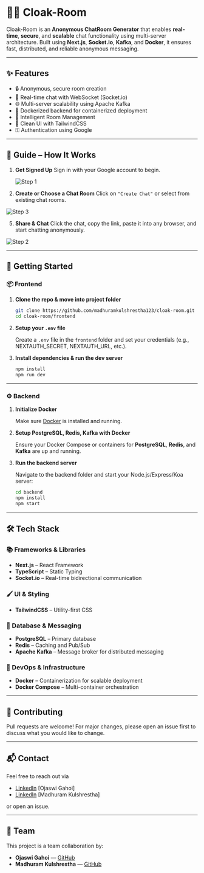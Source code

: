 # 🕵️‍♂️ Cloak-Room

Cloak-Room is an **Anonymous ChatRoom Generator** that enables **real-time**, **secure**, and **scalable** chat functionality using multi-server architecture. Built using **Next.js**, **Socket.io**, **Kafka**, and **Docker**, it ensures fast, distributed, and reliable anonymous messaging.

---

## ✨ Features

* 🔒 Anonymous, secure room creation
* 💬 Real-time chat with WebSocket (Socket.io)
* 🌐 Multi-server scalability using Apache Kafka
* 🚀 Dockerized backend for containerized deployment
* 🧠 Intelligent Room Management
* 🎨 Clean UI with TailwindCSS
* ⚿ Authentication using Google

---

## 🧽 Guide – How It Works

1. **Get Signed Up**
   Sign in with your Google account to begin.
   
   ![Step 1](https://github.com/user-attachments/assets/e65df86c-a420-4550-aeb8-202d532a827e)


3. **Create or Choose a Chat Room**
   Click on `"Create Chat"` or select from existing chat rooms.
   
![Step 3](https://github.com/user-attachments/assets/b57154e3-a1e9-47de-bdca-f4575954e48f)

5. **Share & Chat**
   Click the chat, copy the link, paste it into any browser, and start chatting anonymously.
   
![Step 2](https://github.com/user-attachments/assets/a6eae40d-ca3d-4d24-b61e-23e59c2535c4)

---

## 🚀 Getting Started

### 📦 Frontend

1. **Clone the repo & move into project folder**

   ```bash
   git clone https://github.com/madhuramkulshrestha123/cloak-room.git
   cd cloak-room/frontend
   ```

2. **Setup your `.env` file**

   Create a `.env` file in the `frontend` folder and set your credentials (e.g., NEXTAUTH\_SECRET, NEXTAUTH\_URL, etc.).

3. **Install dependencies & run the dev server**

   ```bash
   npm install
   npm run dev
   ```

---

### ⚙️ Backend

1. **Initialize Docker**

   Make sure [Docker](https://www.docker.com/products/docker-desktop) is installed and running.

2. **Setup PostgreSQL, Redis, Kafka with Docker**

   Ensure your Docker Compose or containers for **PostgreSQL**, **Redis**, and **Kafka** are up and running.

3. **Run the backend server**

   Navigate to the backend folder and start your Node.js/Express/Koa server:

   ```bash
   cd backend
   npm install
   npm start
   ```

---

## 🛠️ Tech Stack

### 📚 Frameworks & Libraries

* **Next.js** – React Framework
* **TypeScript** – Static Typing
* **Socket.io** – Real-time bidirectional communication

### 🖌️ UI & Styling

* **TailwindCSS** – Utility-first CSS

### 📃 Database & Messaging

* **PostgreSQL** – Primary database
* **Redis** – Caching and Pub/Sub
* **Apache Kafka** – Message broker for distributed messaging

### 🐳 DevOps & Infrastructure

* **Docker** – Containerization for scalable deployment
* **Docker Compose** – Multi-container orchestration

---

## 🤝 Contributing

Pull requests are welcome! For major changes, please open an issue first to discuss what you would like to change.

---

## 📬 Contact

Feel free to reach out via 
- [LinkedIn](https://www.linkedin.com/in/ojaswigahoi/) [Ojaswi Gahoi]
- [LinkedIn](https://www.linkedin.com/in/madhuram-kulshrestha-24593a251/) [Madhuram Kulshrestha]

or open an issue.

---
## 🙌 Team

This project is a team collaboration by:

- **Ojaswi Gahoi** — [GitHub](https://github.com/ojaswi2c9t)
- **Madhuram Kulshrestha** — [GitHub](https://github.com/madhuramkulshrestha123) 
